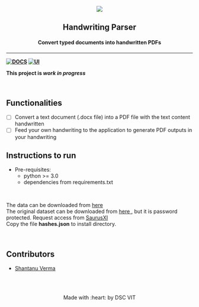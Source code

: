 <p align="center">
	<img src="https://user-images.githubusercontent.com/30529572/72455010-fb38d400-37e7-11ea-9c1e-8cdeb5f5906e.png" />
	<h2 align="center"> Handwriting Parser </h2>
	<h4 align="center"> Convert typed documents into handwritten PDFs <h4>
</p>

---
[![DOCS](https://img.shields.io/badge/Documentation-see%20docs-green?style=flat-square&logo=appveyor)](INSERT_LINK_FOR_DOCS_HERE) 
  [![UI ](https://img.shields.io/badge/User%20Interface-Link%20to%20UI-orange?style=flat-square&logo=appveyor)](INSERT_UI_LINK_HERE)

This project is *work in progress*


<br>

## Functionalities
- [ ] Convert a text document (.docx file) into a PDF file with the text content handwritten
- [ ] Feed your own handwriting to the application to generate PDF outputs in your handwriting

## Instructions to run

* Pre-requisites:
	-  python >= 3.0
	-  dependencies from requirements.txt
<br>

The data can be downloaded from [ here ](https://drive.google.com/file/d/1uonG1KNWozJ41VqMxCVsnczi-HjSB3l7/view?usp=sharing) <br>
The original dataset can be downloaded from [ here ](https://drive.google.com/file/d/10pFgeiL4FOrIaqp-r2_d6kM62g4X8zYf/view?usp=sharing), but it is password protected. Request access from [ SaurusXI ](https://github.com/SaurusXI/)
<br>
Copy the file **hashes.json** to install directory. 

<br>

## Contributors

* [ Shantanu Verma ](https://github.com/SaurusXI/)


<br>
<br>

<p align="center">
	Made with :heart: by DSC VIT
</p>

